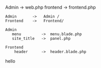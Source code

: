 <!-- Route -->
   Admin        ->    web.php
   frontend     ->  frontend.php

<!-- Controller -->
    Admin       ->   Admin /
    Frontend    ->   Frontend/
    
<!-- Page  -->
    Admin 
       menu         ->  menu.blade.php
       site_title   ->  panel.php  

    Frontend 
        header      ->  header.blade.php

hello
